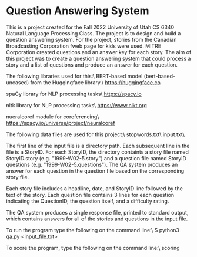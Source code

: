 # Question Answering System
This is a project created for the Fall 2022 University of Utah CS 6340 Natural Language Processing Class.  The project is to design and build a question answering system.  For the project, stories from the Canadian Broadcasting Corporation fweb page for kids were used.  MITRE Corporation created questions and an answer key for each story.  The aim of this project was to create a question answering system that could process a story and a list of questions and produce an answer for each question.  

The following libraries used for this:\\
BERT-based model (bert-based-uncased) from the Huggingface library.\\
https://huggingface.co

spaCy library for NLP processing tasks\\
https://spacy.io

nltk library for NLP processing tasks\\
https://www.nlkt.org

nueralcoref module for coreferencing\\
https://spacy.io/universe/project/neuralcoref

The following data files are used for this project:\\
stopwords.txt\\
input.txt\\

The first line of the input file is a directory path.  Each subsequent line in the file is a StoryID.  For each StoryID, the directory containts a story file named StoryID.story (e.g. "1999-W02-5.story") and a question file named StoryID questions (e.g. "1999-W02-5.questions").  The QA system produces an answer for each question in the question file based on the corresponding story file.

Each story file includes a headline, date, and StoryID line followed by the text of the story.  Each question file contains 3 lines for each question indicating the QuestionID, the question itself, and a difficulty rating.

The QA system produces a single response file, printed to standard output, which contains answers for all of the stories and questions in the input file.

To run the program type the following on the command line:\\
$ python3 qa.py <input_file.txt>

To score the program, type the following on the command line:\\
scoring


